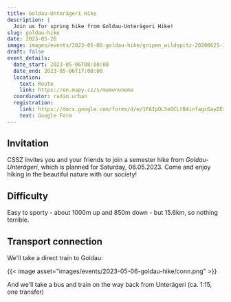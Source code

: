 ```yaml
---
title: Goldau-Unterägeri Hike
description: |
  Join us for spring hike from Goldau-Unterägeri Hike!
slug: goldau-hike
date: 2023-05-26
image: images/events/2023-05-06-goldau-hike/gnipen_wildspitz-20200621-19.webp
draft: false
event_details:
  date_start: 2023-05-06T08:00:00
  date_end: 2023-05-06T17:00:00
  location:
    text: Route
    link: https://en.mapy.cz/s/mumenunema
  coordinator: radim.urban
  registration:
    link: https://docs.google.com/forms/d/e/1FAIpQLSeOCLtB4infagcGayZErxCqL7-doxOUA4sMS0QsbPJr56mLEQ/viewform
    text: Google Form
---
```


## Invitation

CSSZ invites you and your friends to join a semester hike from *Goldau-Unterägeri*, which is planned for Saturday, 06.05.2023. Come and enjoy hiking in the beautiful nature with our society!

## Difficulty
Easy to sporty - about 1000m up and 850m down - but 15.6km, so nothing terrible.

## Transport connection
We'll take a direct train to Goldau:

{{< image asset="images/events/2023-05-06-goldau-hike/conn.png" >}}

And we'll take a bus and train on the way back from Unterägeri (ca. 1:15, one transfer)

<!--more-->


